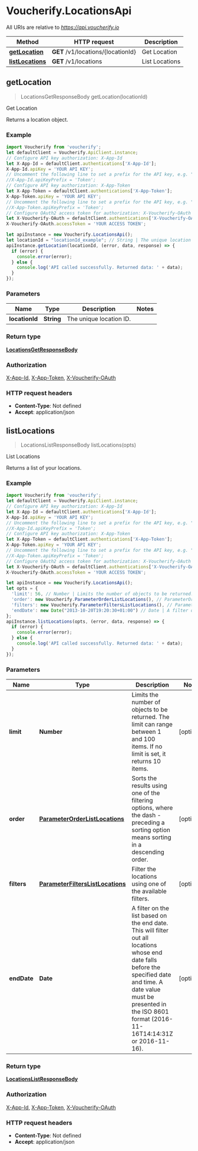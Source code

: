 # Voucherify.LocationsApi

All URIs are relative to *https://api.voucherify.io*

Method | HTTP request | Description
------------- | ------------- | -------------
[**getLocation**](LocationsApi.md#getLocation) | **GET** /v1/locations/{locationId} | Get Location
[**listLocations**](LocationsApi.md#listLocations) | **GET** /v1/locations | List Locations



## getLocation

> LocationsGetResponseBody getLocation(locationId)

Get Location

Returns a location object.

### Example

```javascript
import Voucherify from 'voucherify';
let defaultClient = Voucherify.ApiClient.instance;
// Configure API key authorization: X-App-Id
let X-App-Id = defaultClient.authentications['X-App-Id'];
X-App-Id.apiKey = 'YOUR API KEY';
// Uncomment the following line to set a prefix for the API key, e.g. "Token" (defaults to null)
//X-App-Id.apiKeyPrefix = 'Token';
// Configure API key authorization: X-App-Token
let X-App-Token = defaultClient.authentications['X-App-Token'];
X-App-Token.apiKey = 'YOUR API KEY';
// Uncomment the following line to set a prefix for the API key, e.g. "Token" (defaults to null)
//X-App-Token.apiKeyPrefix = 'Token';
// Configure OAuth2 access token for authorization: X-Voucherify-OAuth
let X-Voucherify-OAuth = defaultClient.authentications['X-Voucherify-OAuth'];
X-Voucherify-OAuth.accessToken = 'YOUR ACCESS TOKEN';

let apiInstance = new Voucherify.LocationsApi();
let locationId = "locationId_example"; // String | The unique location ID.
apiInstance.getLocation(locationId, (error, data, response) => {
  if (error) {
    console.error(error);
  } else {
    console.log('API called successfully. Returned data: ' + data);
  }
});
```

### Parameters


Name | Type | Description  | Notes
------------- | ------------- | ------------- | -------------
 **locationId** | **String**| The unique location ID. | 

### Return type

[**LocationsGetResponseBody**](LocationsGetResponseBody.md)

### Authorization

[X-App-Id](../README.md#X-App-Id), [X-App-Token](../README.md#X-App-Token), [X-Voucherify-OAuth](../README.md#X-Voucherify-OAuth)

### HTTP request headers

- **Content-Type**: Not defined
- **Accept**: application/json


## listLocations

> LocationsListResponseBody listLocations(opts)

List Locations

Returns a list of your locations.

### Example

```javascript
import Voucherify from 'voucherify';
let defaultClient = Voucherify.ApiClient.instance;
// Configure API key authorization: X-App-Id
let X-App-Id = defaultClient.authentications['X-App-Id'];
X-App-Id.apiKey = 'YOUR API KEY';
// Uncomment the following line to set a prefix for the API key, e.g. "Token" (defaults to null)
//X-App-Id.apiKeyPrefix = 'Token';
// Configure API key authorization: X-App-Token
let X-App-Token = defaultClient.authentications['X-App-Token'];
X-App-Token.apiKey = 'YOUR API KEY';
// Uncomment the following line to set a prefix for the API key, e.g. "Token" (defaults to null)
//X-App-Token.apiKeyPrefix = 'Token';
// Configure OAuth2 access token for authorization: X-Voucherify-OAuth
let X-Voucherify-OAuth = defaultClient.authentications['X-Voucherify-OAuth'];
X-Voucherify-OAuth.accessToken = 'YOUR ACCESS TOKEN';

let apiInstance = new Voucherify.LocationsApi();
let opts = {
  'limit': 56, // Number | Limits the number of objects to be returned. The limit can range between 1 and 100 items. If no limit is set, it returns 10 items.
  'order': new Voucherify.ParameterOrderListLocations(), // ParameterOrderListLocations | Sorts the results using one of the filtering options, where the dash - preceding a sorting option means sorting in a descending order.
  'filters': new Voucherify.ParameterFiltersListLocations(), // ParameterFiltersListLocations | Filter the locations using one of the available filters.
  'endDate': new Date("2013-10-20T19:20:30+01:00") // Date | A filter on the list based on the end date. This will filter out all locations whose end date falls before the specified date and time. A date value must be presented in the ISO 8601 format (2016-11-16T14:14:31Z or 2016-11-16).
};
apiInstance.listLocations(opts, (error, data, response) => {
  if (error) {
    console.error(error);
  } else {
    console.log('API called successfully. Returned data: ' + data);
  }
});
```

### Parameters


Name | Type | Description  | Notes
------------- | ------------- | ------------- | -------------
 **limit** | **Number**| Limits the number of objects to be returned. The limit can range between 1 and 100 items. If no limit is set, it returns 10 items. | [optional] 
 **order** | [**ParameterOrderListLocations**](.md)| Sorts the results using one of the filtering options, where the dash - preceding a sorting option means sorting in a descending order. | [optional] 
 **filters** | [**ParameterFiltersListLocations**](.md)| Filter the locations using one of the available filters. | [optional] 
 **endDate** | **Date**| A filter on the list based on the end date. This will filter out all locations whose end date falls before the specified date and time. A date value must be presented in the ISO 8601 format (2016-11-16T14:14:31Z or 2016-11-16). | [optional] 

### Return type

[**LocationsListResponseBody**](LocationsListResponseBody.md)

### Authorization

[X-App-Id](../README.md#X-App-Id), [X-App-Token](../README.md#X-App-Token), [X-Voucherify-OAuth](../README.md#X-Voucherify-OAuth)

### HTTP request headers

- **Content-Type**: Not defined
- **Accept**: application/json

